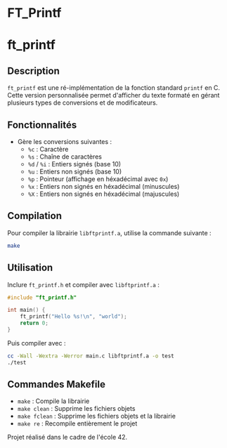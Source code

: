 # FT_Printf
# ft\_printf

## Description

`ft_printf` est une ré-implémentation de la fonction standard `printf` en C. Cette version personnalisée permet d'afficher du texte formaté en gérant plusieurs types de conversions et de modificateurs.

## Fonctionnalités

- Gère les conversions suivantes :
  - `%c` : Caractère
  - `%s` : Chaîne de caractères
  - `%d` / `%i` : Entiers signés (base 10)
  - `%u` : Entiers non signés (base 10)
  - `%p` : Pointeur (affichage en héxadécimal avec `0x`)
  - `%x` : Entiers non signés en héxadécimal (minuscules)
  - `%X` : Entiers non signés en héxadécimal (majuscules)

## Compilation

Pour compiler la librairie `libftprintf.a`, utilise la commande suivante :

```sh
make
```

## Utilisation

Inclure `ft_printf.h` et compiler avec `libftprintf.a` :

```c
#include "ft_printf.h"

int main() {
    ft_printf("Hello %s!\n", "world");
    return 0;
}
```

Puis compiler avec :

```sh
cc -Wall -Wextra -Werror main.c libftprintf.a -o test
./test
```

## Commandes Makefile

- `make` : Compile la librairie
- `make clean` : Supprime les fichiers objets
- `make fclean` : Supprime les fichiers objets et la librairie
- `make re` : Recompile entièrement le projet

Projet réalisé dans le cadre de l'école 42.

